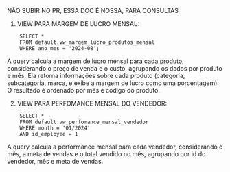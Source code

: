 NÃO SUBIR NO PR, ESSA DOC É NOSSA, PARA CONSULTAS

1. VIEW PARA MARGEM DE LUCRO MENSAL:
   
```
    SELECT *
    FROM default.vw_margem_lucro_produtos_mensal
    WHERE ano_mes = '2024-08';
```

A query calcula a margem de lucro mensal para cada produto, considerando o preço de venda e o custo, agrupando os dados por produto e mês. Ela retorna informações sobre cada produto (categoria, subcategoria, marca, e exibe a  margem de lucro como uma porcentagem). O resultado é ordenado por mês e código do produto.

2. VIEW PARA PERFOMANCE MENSAL DO VENDEDOR:

```
    SELECT *
    FROM default.vw_perfomance_mensal_vendedor
    WHERE month = '01/2024'
    AND id_employee = 1

```

A query calcula a performance mensal para cada vendedor, considerando o mês, a meta de vendas e o total vendido no mês, agrupando por id do vendedor, mês e meta de vendas.